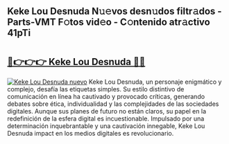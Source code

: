 ## Keke Lou Desnuda N𝚞𝚎vos desn𝚞dos filtr𝚊dos - Parts-VMT F𝚘tos vid𝚎o - C𝚘ntenido atr𝚊ctivo 41pTi

# <h2><a href="http://mb6m6mz.tromn.icu/?c=Keke+Lou+Desnuda">🔗👉👉👉 Keke Lou Desnuda 🔗🔗</a></h2>

[![Keke Lou Desnuda nuevo](https://i.imgur.com/pEAQMta.gif)](http://mb6m6mz.tromn.icu/?c=Keke+Lou+Desnuda)
Keke Lou Desnuda, un personaje enigmático y complejo, desafía las etiquetas simples. Su estilo distintivo de comunicación en línea ha cautivado y provocado críticas, generando debates sobre ética, individualidad y las complejidades de las sociedades digitales. Aunque sus planes de futuro no están claros, su papel en la redefinición de la esfera digital es incuestionable. Impulsado por una determinación inquebrantable y una cautivación innegable, Keke Lou Desnuda impact en los medios digitales es revolucionario.
